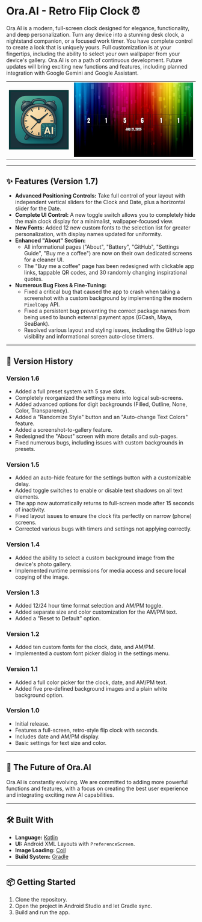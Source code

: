 # Ora.AI - Retro Flip Clock ⏰

Ora.AI is a modern, full-screen clock designed for elegance, functionality, and deep personalization. Turn any device into a stunning desk clock, a nightstand companion, or a focused work timer. You have complete control to create a look that is uniquely yours. Full customization is at your fingertips, including the ability to select your own wallpaper from your device's gallery. Ora.AI is on a path of continuous development. Future updates will bring exciting new functions and features, including planned integration with Google Gemini and Google Assistant.

<table align="center">
  <tr>
    <td align="center">
      <img src="./assets/ora_logo.png" alt="Ora.AI Logo" width="200"/>
    </td>
    <td align="center">
      <img src="./assets/ora_screenshot_v1_6.png" alt="Ora.AI Screenshot" width="400"/>
    </td>
  </tr>
</table>

---

## ✨ Features (Version 1.7)

* **Advanced Positioning Controls:** Take full control of your layout with independent vertical sliders for the Clock and Date, plus a horizontal slider for the Date.
* **Complete UI Control:** A new toggle switch allows you to completely hide the main clock display for a minimalist, wallpaper-focused view.
* **New Fonts:** Added 12 new custom fonts to the selection list for greater personalization, with display names updated for uniformity.
* **Enhanced "About" Section:**
  * All informational pages ("About", "Battery", "GitHub", "Settings Guide", "Buy me a coffee") are now on their own dedicated screens for a cleaner UI.
  * The "Buy me a coffee" page has been redesigned with clickable app links, tappable QR codes, and 30 randomly changing inspirational quotes.
* **Numerous Bug Fixes & Fine-Tuning:**
  * Fixed a critical bug that caused the app to crash when taking a screenshot with a custom background by implementing the modern `PixelCopy` API.
  * Fixed a persistent bug preventing the correct package names from being used to launch external payment apps (GCash, Maya, SeaBank).
  * Resolved various layout and styling issues, including the GitHub logo visibility and informational screen auto-close timers.

---

## 📜 Version History

### Version 1.6
* Added a full preset system with 5 save slots.
* Completely reorganized the settings menu into logical sub-screens.
* Added advanced options for digit backgrounds (Filled, Outline, None, Color, Transparency).
* Added a "Randomize Style" button and an "Auto-change Text Colors" feature.
* Added a screenshot-to-gallery feature.
* Redesigned the "About" screen with more details and sub-pages.
* Fixed numerous bugs, including issues with custom backgrounds in presets.

### Version 1.5
* Added an auto-hide feature for the settings button with a customizable delay.
* Added toggle switches to enable or disable text shadows on all text elements.
* The app now automatically returns to full-screen mode after 15 seconds of inactivity.
* Fixed layout issues to ensure the clock fits perfectly on narrow (phone) screens.
* Corrected various bugs with timers and settings not applying correctly.

### Version 1.4
* Added the ability to select a custom background image from the device's photo gallery.
* Implemented runtime permissions for media access and secure local copying of the image.

### Version 1.3
* Added 12/24 hour time format selection and AM/PM toggle.
* Added separate size and color customization for the AM/PM text.
* Added a "Reset to Default" option.

### Version 1.2
* Added ten custom fonts for the clock, date, and AM/PM.
* Implemented a custom font picker dialog in the settings menu.

### Version 1.1
* Added a full color picker for the clock, date, and AM/PM text.
* Added five pre-defined background images and a plain white background option.

### Version 1.0
* Initial release.
* Features a full-screen, retro-style flip clock with seconds.
* Includes date and AM/PM display.
* Basic settings for text size and color.

---

## 🚀 The Future of Ora.AI

Ora.AI is constantly evolving. We are committed to adding more powerful functions and features, with a focus on creating the best user experience and integrating exciting new AI capabilities.

---

## 🛠️ Built With

* **Language:** [Kotlin](https://kotlinlang.org/)
* **UI:** Android XML Layouts with `PreferenceScreen`.
* **Image Loading:** [Coil](https://coil-kt.github.io/coil/)
* **Build System:** [Gradle](https://gradle.org/)

---

## 📦 Getting Started

1.  Clone the repository.
2.  Open the project in Android Studio and let Gradle sync.
3.  Build and run the app.